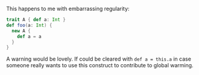 This happens to me with embarrassing regularity:

```scala
trait A { def a: Int }
def foo(a: Int) {
  new A {
    def a = a
  }
}
```

A warning would be lovely. If could be cleared with `def a = this.a` in case someone really wants to use this construct to contribute to global warming.
